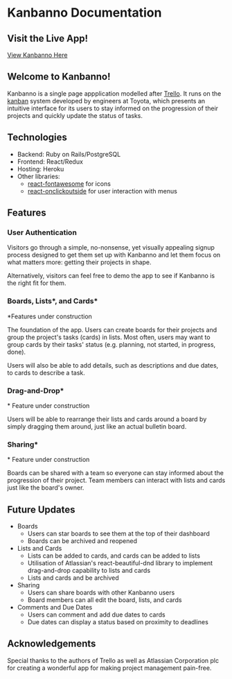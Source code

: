 # Kanbanno Documentation

## Visit the Live App!

[View Kanbanno Here](https://kanbanno.herokuapp.com "Kanbanno")

## Welcome to Kanbanno!

Kanbanno is a single page appplication modelled after [Trello](https://trello.com "Trello"). It runs on the [kanban](https://en.wikipedia.org/wiki/Kanban "Kanban") system developed by engineers at Toyota, which presents an intuitive interface for its users to stay informed on the progression of their projects and quickly update the status of tasks.

## Technologies

* Backend: Ruby on Rails/PostgreSQL
* Frontend: React/Redux
* Hosting: Heroku
* Other libraries: 
  * [react-fontawesome](https://github.com/FortAwesome/react-fontawesome) for icons
  * [react-onclickoutside](https://github.com/Pomax/react-onclickoutside) for user interaction with menus

## Features

### User Authentication

Visitors go through a simple, no-nonsense, yet visually appealing signup process designed to get them set up with Kanbanno and let them focus on what matters more: getting their projects in shape.

Alternatively, visitors can feel free to demo the app to see if Kanbanno is the right fit for them.

### Boards, Lists*, and Cards*
\*Features under construction

The foundation of the app. Users can create boards for their projects and group the project's tasks (cards) in lists. Most often, users may want to group cards by their tasks' status (e.g. planning, not started, in progress, done).

Users will also be able to add details, such as descriptions and due dates, to cards to describe a task.

### Drag-and-Drop*

\* Feature under construction

Users will be able to rearrange their lists and cards around a board by simply dragging them around, just like an actual bulletin board.

### Sharing*

\* Feature under construction

Boards can be shared with a team so everyone can stay informed about the progression of their project. Team members can interact with lists and cards just like the board's owner.

## Future Updates

* Boards
  * Users can star boards to see them at the top of their dashboard
  * Boards can be archived and reopened
* Lists and Cards
  * Lists can be added to cards, and cards can be added to lists
  * Utilisation of Atlassian's react-beautiful-dnd library to implement drag-and-drop capability to lists and cards
  * Lists and cards and be archived
* Sharing
  * Users can share boards with other Kanbanno users
  * Board members can all edit the board, lists, and cards
* Comments and Due Dates
  * Users can comment and add due dates to cards
  * Due dates can display a status based on proximity to deadlines


## Acknowledgements

Special thanks to the authors of Trello as well as Atlassian Corporation plc for creating a wonderful app for making project management pain-free.